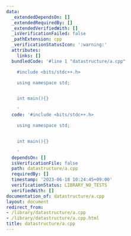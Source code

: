```yaml
---
data:
  _extendedDependsOn: []
  _extendedRequiredBy: []
  _extendedVerifiedWith: []
  _isVerificationFailed: false
  _pathExtension: cpp
  _verificationStatusIcon: ':warning:'
  attributes:
    links: []
  bundledCode: '#line 1 "datastructure/a.cpp"

    #include <bits/stdc++.h>

    using namespace std;


    int main(){}

    '
  code: '#include <bits/stdc++.h>

    using namespace std;


    int main(){}

    '
  dependsOn: []
  isVerificationFile: false
  path: datastructure/a.cpp
  requiredBy: []
  timestamp: '2023-06-18 10:24:45+09:00'
  verificationStatus: LIBRARY_NO_TESTS
  verifiedWith: []
documentation_of: datastructure/a.cpp
layout: document
redirect_from:
- /library/datastructure/a.cpp
- /library/datastructure/a.cpp.html
title: datastructure/a.cpp
---
```

